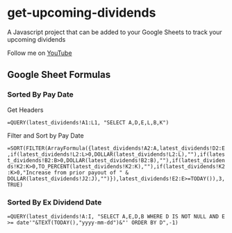 # get-upcoming-dividends
A Javascript project that can be added to your Google Sheets to track your upcoming dividends

Follow me on [YouTube](https://www.youtube.com/channel/UC7L6G5tnu2FnJlFmi-FFA6A)

## Google Sheet Formulas

### Sorted By Pay Date

Get Headers

`=QUERY(latest_dividends!A1:L1, "SELECT A,D,E,L,B,K")`

Filter and Sort by Pay Date

`=SORT(FILTER(ArrayFormula({latest_dividends!A2:A,latest_dividends!D2:E,if(latest_dividends!L2:L>0,DOLLAR(latest_dividends!L2:L),""),if(latest_dividends!B2:B>0,DOLLAR(latest_dividends!B2:B),""),if(latest_dividends!K2:K>0,TO_PERCENT(latest_dividends!K2:K),""),if(latest_dividends!K2:K>0,"Increase from prior payout of " & DOLLAR(latest_dividends!J2:J),"")}),latest_dividends!E2:E>=TODAY()),3,TRUE)`

### Sorted By Ex Dividend Date

`=QUERY(latest_dividends!A:I, "SELECT A,E,D,B WHERE D IS NOT NULL AND E >= date'"&TEXT(TODAY(),"yyyy-mm-dd")&"' ORDER BY D",-1)`

